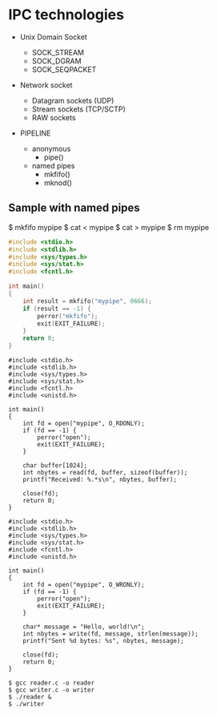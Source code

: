 # IPC technologies

* Unix Domain Socket
  * SOCK_STREAM 
  * SOCK_DGRAM
  * SOCK_SEQPACKET

* Network socket
  * Datagram sockets (UDP)
  * Stream sockets (TCP/SCTP)
  * RAW sockets

* PIPELINE
  * anonymous 
    * pipe()
  * named pipes
    * mkfifo()
    * mknod()

## Sample with named pipes

$ mkfifo mypipe
$ cat < mypipe
$ cat > mypipe
$ rm mypipe

```c
#include <stdio.h>
#include <stdlib.h>
#include <sys/types.h>
#include <sys/stat.h>
#include <fcntl.h>

int main()
{
    int result = mkfifo("mypipe", 0666);
    if (result == -1) {
        perror("mkfifo");
        exit(EXIT_FAILURE);
    }
    return 0;
}

```


```
#include <stdio.h>
#include <stdlib.h>
#include <sys/types.h>
#include <sys/stat.h>
#include <fcntl.h>
#include <unistd.h>

int main()
{
    int fd = open("mypipe", O_RDONLY);
    if (fd == -1) {
        perror("open");
        exit(EXIT_FAILURE);
    }

    char buffer[1024];
    int nbytes = read(fd, buffer, sizeof(buffer));
    printf("Received: %.*s\n", nbytes, buffer);

    close(fd);
    return 0;
}
```

```
#include <stdio.h>
#include <stdlib.h>
#include <sys/types.h>
#include <sys/stat.h>
#include <fcntl.h>
#include <unistd.h>

int main()
{
    int fd = open("mypipe", O_WRONLY);
    if (fd == -1) {
        perror("open");
        exit(EXIT_FAILURE);
    }

    char* message = "Hello, world!\n";
    int nbytes = write(fd, message, strlen(message));
    printf("Sent %d bytes: %s", nbytes, message);

    close(fd);
    return 0;
}
```

```
$ gcc reader.c -o reader
$ gcc writer.c -o writer
$ ./reader &
$ ./writer
```
